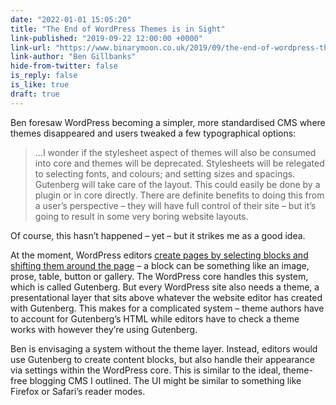 ```yaml
---
date: "2022-01-01 15:05:20"
title: "The End of WordPress Themes is in Sight"
link-published: "2019-09-22 12:00:00 +0000"
link-url: "https://www.binarymoon.co.uk/2019/09/the-end-of-wordpress-themes-is-in-sight/"
link-author: "Ben Gillbanks"
hide-from-twitter: false
is_reply: false
is_like: true
draft: true
---
```


Ben foresaw WordPress becoming a simpler, more standardised CMS where themes disappeared and users tweaked a few typographical options:

> …I wonder if the stylesheet aspect of themes will also be consumed into core and themes will be deprecated. Stylesheets will be relegated to selecting fonts, and colours; and setting sizes and spacings. Gutenberg will take care of the layout. This could easily be done by a plugin or in core directly. There are definite benefits to doing this from a user’s perspective – they will have full control of their site – but it’s going to result in some very boring website layouts.

Of course, this hasn’t happened – yet – but it strikes me as a good idea.

At the moment, WordPress editors [create pages by selecting blocks and shifting them around the page](https://gogutenberg.com/blocks/) – a block can be something like an image, prose, table, button or gallery. The WordPress core handles this system, which is called Gutenberg. But every WordPress site also needs a theme, a presentational layer that sits above whatever the website editor has created with Gutenberg. This makes for a complicated system – theme authors have to account for Gutenberg’s HTML while editors have to check a theme works with however they’re using Gutenberg.

Ben is envisaging a system without the theme layer. Instead, editors would use Gutenberg to create content blocks, but also handle their appearance via settings within the WordPress core. This is similar to the ideal, theme-free blogging CMS I outlined. The UI might be similar to something like Firefox or Safari’s reader modes.
